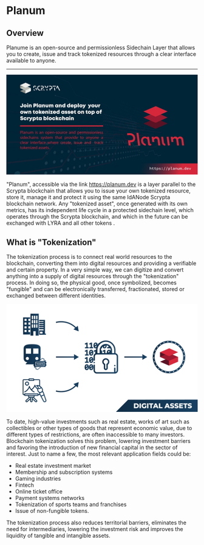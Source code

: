 # Planum 
## Overview
Planume is an open-source and permissionless Sidechain Layer that allows you to create, issue and track tokenized resources through a clear interface available to anyone.
<hr>

![planum](./assets/planum/planum.jpeg)

"Planum", accessible via the link https://planum.dev is a layer parallel to the Scrypta blockchain that allows you to issue your own tokenized resource, store it, manage it and protect it using the same IdANode Scrypta blockchain network.
Any "tokenized asset", once generated with its own metrics, has its independent life cycle in a protected sidechain level, which operates through the Scrypta blockchain, and which in the future can be exchanged with LYRA and all other tokens .

## What is "Tokenization"

The tokenization process is to connect real world resources to the blockchain, converting them into digital resources and providing a verifiable and certain property.
In a very simple way, we can digitize and convert anything into a supply of digital resources through the "tokenization" process. In doing so, the physical good, once symbolized, becomes "fungible" and can be electronically transferred, fractionated, stored or exchanged between different identities.

![planum](./assets/planum/img_01.png)

To date, high-value investments such as real estate, works of art such as collectibles or other types of goods that represent economic value, due to different types of restrictions, are often inaccessible to many investors.
Blockchain tokenization solves this problem, lowering investment barriers and favoring the introduction of new financial capital in the sector of interest.
Just to name a few, the most relevant application fields could be:

- Real estate investment market
- Membership and subscription systems
- Gaming industries
- Fintech
- Online ticket office
- Payment systems networks
- Tokenization of sports teams and franchises
- Issue of non-fungible tokens.

The tokenization process also reduces territorial barriers, eliminates the need for intermediaries, lowering the investment risk and improves the liquidity of tangible and intangible assets.

